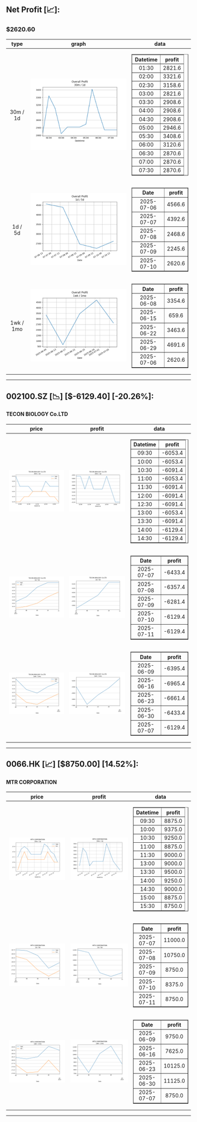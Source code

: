 ## Net Profit [📈]:
### $2620.60
|type|graph|data|
|:---:|:---:|:---:|
|30m / 1d|![net_profit](image/overall_30m-1d.png)|<table border="1" class="dataframe"> <thead> <tr style="text-align: center;"> <th>Datetime</th> <th>profit</th> </tr> </thead> <tbody> <tr> <td>01:30</td> <td>2821.6</td> </tr> <tr> <td>02:00</td> <td>3321.6</td> </tr> <tr> <td>02:30</td> <td>3158.6</td> </tr> <tr> <td>03:00</td> <td>2821.6</td> </tr> <tr> <td>03:30</td> <td>2908.6</td> </tr> <tr> <td>04:00</td> <td>2908.6</td> </tr> <tr> <td>04:30</td> <td>2908.6</td> </tr> <tr> <td>05:00</td> <td>2946.6</td> </tr> <tr> <td>05:30</td> <td>3408.6</td> </tr> <tr> <td>06:00</td> <td>3120.6</td> </tr> <tr> <td>06:30</td> <td>2870.6</td> </tr> <tr> <td>07:00</td> <td>2870.6</td> </tr> <tr> <td>07:30</td> <td>2870.6</td> </tr> </tbody></table>|
|1d / 5d|![net_profit](image/overall_1d-5d.png)|<table border="1" class="dataframe"> <thead> <tr style="text-align: center;"> <th>Date</th> <th>profit</th> </tr> </thead> <tbody> <tr> <td>2025-07-06</td> <td>4566.6</td> </tr> <tr> <td>2025-07-07</td> <td>4392.6</td> </tr> <tr> <td>2025-07-08</td> <td>2468.6</td> </tr> <tr> <td>2025-07-09</td> <td>2245.6</td> </tr> <tr> <td>2025-07-10</td> <td>2620.6</td> </tr> </tbody></table>|
|1wk / 1mo|![net_profit](image/overall_1wk-1mo.png)|<table border="1" class="dataframe"> <thead> <tr style="text-align: center;"> <th>Date</th> <th>profit</th> </tr> </thead> <tbody> <tr> <td>2025-06-08</td> <td>3354.6</td> </tr> <tr> <td>2025-06-15</td> <td>659.6</td> </tr> <tr> <td>2025-06-22</td> <td>3463.6</td> </tr> <tr> <td>2025-06-29</td> <td>4691.6</td> </tr> <tr> <td>2025-07-06</td> <td>2620.6</td> </tr> </tbody></table>|
---
## 002100.SZ [📉] [$-6129.40] [-20.26%]:
#### TECON BIOLOGY Co.LTD
|price|profit|data|
|:---:|:---:|:---:|
|![price](image/002100.SZ_30m-1d_price.png)|![profit](image/002100.SZ_30m-1d_profit.png)|<table border="1" class="dataframe"> <thead> <tr style="text-align: center;"> <th>Datetime</th> <th>profit</th> </tr> </thead> <tbody> <tr> <td>09:30</td> <td>-6053.4</td> </tr> <tr> <td>10:00</td> <td>-6053.4</td> </tr> <tr> <td>10:30</td> <td>-6091.4</td> </tr> <tr> <td>11:00</td> <td>-6053.4</td> </tr> <tr> <td>11:30</td> <td>-6091.4</td> </tr> <tr> <td>12:00</td> <td>-6091.4</td> </tr> <tr> <td>12:30</td> <td>-6091.4</td> </tr> <tr> <td>13:00</td> <td>-6053.4</td> </tr> <tr> <td>13:30</td> <td>-6091.4</td> </tr> <tr> <td>14:00</td> <td>-6129.4</td> </tr> <tr> <td>14:30</td> <td>-6129.4</td> </tr> </tbody></table>|
|![price](image/002100.SZ_1d-5d_price.png)|![profit](image/002100.SZ_1d-5d_profit.png)|<table border="1" class="dataframe"> <thead> <tr style="text-align: center;"> <th>Date</th> <th>profit</th> </tr> </thead> <tbody> <tr> <td>2025-07-07</td> <td>-6433.4</td> </tr> <tr> <td>2025-07-08</td> <td>-6357.4</td> </tr> <tr> <td>2025-07-09</td> <td>-6281.4</td> </tr> <tr> <td>2025-07-10</td> <td>-6129.4</td> </tr> <tr> <td>2025-07-11</td> <td>-6129.4</td> </tr> </tbody></table>|
|![price](image/002100.SZ_1wk-1mo_price.png)|![profit](image/002100.SZ_1wk-1mo_profit.png)|<table border="1" class="dataframe"> <thead> <tr style="text-align: center;"> <th>Date</th> <th>profit</th> </tr> </thead> <tbody> <tr> <td>2025-06-09</td> <td>-6395.4</td> </tr> <tr> <td>2025-06-16</td> <td>-6965.4</td> </tr> <tr> <td>2025-06-23</td> <td>-6661.4</td> </tr> <tr> <td>2025-06-30</td> <td>-6433.4</td> </tr> <tr> <td>2025-07-07</td> <td>-6129.4</td> </tr> </tbody></table>|
---
## 0066.HK [📈] [$8750.00] [14.52%]:
#### MTR CORPORATION
|price|profit|data|
|:---:|:---:|:---:|
|![price](image/0066.HK_30m-1d_price.png)|![profit](image/0066.HK_30m-1d_profit.png)|<table border="1" class="dataframe"> <thead> <tr style="text-align: center;"> <th>Datetime</th> <th>profit</th> </tr> </thead> <tbody> <tr> <td>09:30</td> <td>8875.0</td> </tr> <tr> <td>10:00</td> <td>9375.0</td> </tr> <tr> <td>10:30</td> <td>9250.0</td> </tr> <tr> <td>11:00</td> <td>8875.0</td> </tr> <tr> <td>11:30</td> <td>9000.0</td> </tr> <tr> <td>13:00</td> <td>9000.0</td> </tr> <tr> <td>13:30</td> <td>9500.0</td> </tr> <tr> <td>14:00</td> <td>9250.0</td> </tr> <tr> <td>14:30</td> <td>9000.0</td> </tr> <tr> <td>15:00</td> <td>8875.0</td> </tr> <tr> <td>15:30</td> <td>8750.0</td> </tr> </tbody></table>|
|![price](image/0066.HK_1d-5d_price.png)|![profit](image/0066.HK_1d-5d_profit.png)|<table border="1" class="dataframe"> <thead> <tr style="text-align: center;"> <th>Date</th> <th>profit</th> </tr> </thead> <tbody> <tr> <td>2025-07-07</td> <td>11000.0</td> </tr> <tr> <td>2025-07-08</td> <td>10750.0</td> </tr> <tr> <td>2025-07-09</td> <td>8750.0</td> </tr> <tr> <td>2025-07-10</td> <td>8375.0</td> </tr> <tr> <td>2025-07-11</td> <td>8750.0</td> </tr> </tbody></table>|
|![price](image/0066.HK_1wk-1mo_price.png)|![profit](image/0066.HK_1wk-1mo_profit.png)|<table border="1" class="dataframe"> <thead> <tr style="text-align: center;"> <th>Date</th> <th>profit</th> </tr> </thead> <tbody> <tr> <td>2025-06-09</td> <td>9750.0</td> </tr> <tr> <td>2025-06-16</td> <td>7625.0</td> </tr> <tr> <td>2025-06-23</td> <td>10125.0</td> </tr> <tr> <td>2025-06-30</td> <td>11125.0</td> </tr> <tr> <td>2025-07-07</td> <td>8750.0</td> </tr> </tbody></table>|
---
